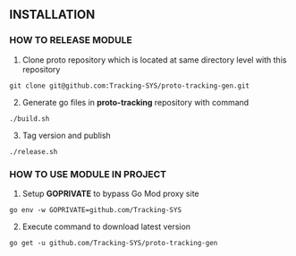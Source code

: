 ## INSTALLATION

### HOW TO RELEASE MODULE

1. Clone proto repository which is located at same directory level with this repository
```
git clone git@github.com:Tracking-SYS/proto-tracking-gen.git
```
2. Generate go files in **proto-tracking** repository with command
```
./build.sh
```

3. Tag version and publish
```
./release.sh
```

### HOW TO USE MODULE IN PROJECT
1. Setup **GOPRIVATE** to bypass Go Mod proxy site
```
go env -w GOPRIVATE=github.com/Tracking-SYS
```

2. Execute command to download latest version
```
go get -u github.com/Tracking-SYS/proto-tracking-gen
```
